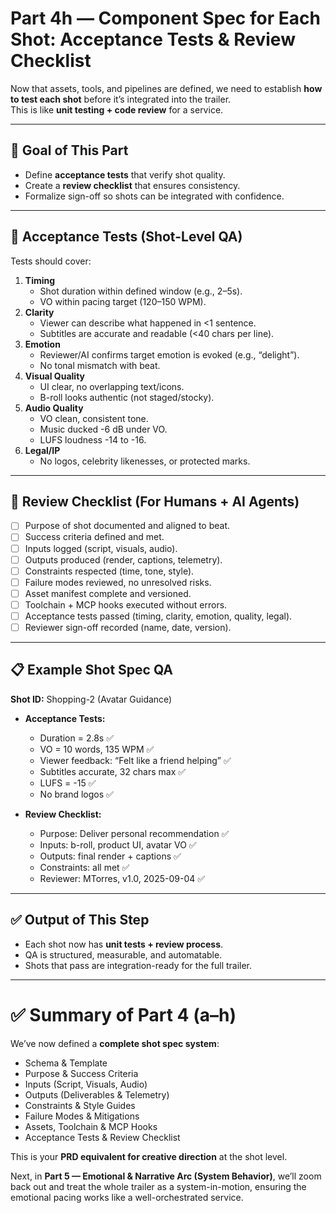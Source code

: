 # Part 4h — Component Spec for Each Shot: Acceptance Tests & Review Checklist

Now that assets, tools, and pipelines are defined, we need to establish **how to test each shot** before it’s integrated into the trailer.  
This is like **unit testing + code review** for a service.

---

## 🎯 Goal of This Part
- Define **acceptance tests** that verify shot quality.  
- Create a **review checklist** that ensures consistency.  
- Formalize sign-off so shots can be integrated with confidence.

---

## 🧩 Acceptance Tests (Shot-Level QA)

Tests should cover:
1. **Timing**
   - Shot duration within defined window (e.g., 2–5s).
   - VO within pacing target (120–150 WPM).
2. **Clarity**
   - Viewer can describe what happened in <1 sentence.
   - Subtitles are accurate and readable (<40 chars per line).
3. **Emotion**
   - Reviewer/AI confirms target emotion is evoked (e.g., “delight”).
   - No tonal mismatch with beat.
4. **Visual Quality**
   - UI clear, no overlapping text/icons.
   - B-roll looks authentic (not staged/stocky).
5. **Audio Quality**
   - VO clean, consistent tone.
   - Music ducked -6 dB under VO.
   - LUFS loudness -14 to -16.
6. **Legal/IP**
   - No logos, celebrity likenesses, or protected marks.

---

## 🧾 Review Checklist (For Humans + AI Agents)

- [ ] Purpose of shot documented and aligned to beat.  
- [ ] Success criteria defined and met.  
- [ ] Inputs logged (script, visuals, audio).  
- [ ] Outputs produced (render, captions, telemetry).  
- [ ] Constraints respected (time, tone, style).  
- [ ] Failure modes reviewed, no unresolved risks.  
- [ ] Asset manifest complete and versioned.  
- [ ] Toolchain + MCP hooks executed without errors.  
- [ ] Acceptance tests passed (timing, clarity, emotion, quality, legal).  
- [ ] Reviewer sign-off recorded (name, date, version).  

---

## 📋 Example Shot Spec QA

**Shot ID:** Shopping-2 (Avatar Guidance)  
- **Acceptance Tests:**  
  - Duration = 2.8s ✅  
  - VO = 10 words, 135 WPM ✅  
  - Viewer feedback: “Felt like a friend helping” ✅  
  - Subtitles accurate, 32 chars max ✅  
  - LUFS = -15 ✅  
  - No brand logos ✅  

- **Review Checklist:**  
  - Purpose: Deliver personal recommendation ✅  
  - Inputs: b-roll, product UI, avatar VO ✅  
  - Outputs: final render + captions ✅  
  - Constraints: all met ✅  
  - Reviewer: MTorres, v1.0, 2025-09-04 ✅  

---

## ✅ Output of This Step
- Each shot now has **unit tests + review process**.  
- QA is structured, measurable, and automatable.  
- Shots that pass are integration-ready for the full trailer.  

---

# ✅ Summary of Part 4 (a–h)
We’ve now defined a **complete shot spec system**:
- Schema & Template  
- Purpose & Success Criteria  
- Inputs (Script, Visuals, Audio)  
- Outputs (Deliverables & Telemetry)  
- Constraints & Style Guides  
- Failure Modes & Mitigations  
- Assets, Toolchain & MCP Hooks  
- Acceptance Tests & Review Checklist  

This is your **PRD equivalent for creative direction** at the shot level.

Next, in **Part 5 — Emotional & Narrative Arc (System Behavior)**, we’ll zoom back out and treat the whole trailer as a system-in-motion, ensuring the emotional pacing works like a well-orchestrated service.
